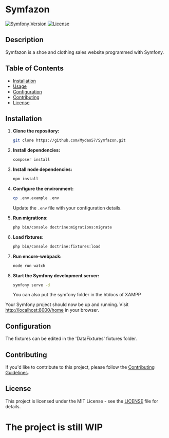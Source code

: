 # Symfazon

[![Symfony Version](https://img.shields.io/badge/Symfony-%5E6.0-green)](https://symfony.com/)
[![License](https://img.shields.io/badge/license-MIT-blue.svg)](LICENSE)

## Description

Symfazon is a shoe and clothing sales website programmed with Symfony.

## Table of Contents

- [Installation](#installation)
- [Usage](#usage)
- [Configuration](#configuration)
- [Contributing](#contributing)
- [License](#license)

## Installation

1. **Clone the repository:**

    ```bash
    git clone https://github.com/Mydao57/Symfazon.git
    ```

2. **Install dependencies:**

    ```bash
    composer install
    ```
3. **Install node dependencies:**

    ```bash
    npm install
    ```

4. **Configure the environment:**

    ```bash
    cp .env.example .env
    ```

   Update the `.env` file with your configuration details.

5. **Run migrations:**

    ```bash
    php bin/console doctrine:migrations:migrate
    ```

6. **Load fixtures:**

    ```bash
    php bin/console doctrine:fixtures:load
    ```

7. **Run encore-webpack:**

    ```bash
    node run watch
    ```
   
8. **Start the Symfony development server:**

    ```bash
    symfony serve -d
    ```
   You can also put the symfony folder in the htdocs of XAMPP

Your Symfony project should now be up and running. Visit [http://localhost:8000/home](http://localhost:8000) in your browser.

## Configuration

The fixtures can be edited in the 'DataFixtures' fixtures folder.

## Contributing

If you'd like to contribute to this project, please follow the [Contributing Guidelines](CONTRIBUTING.md).

## License

This project is licensed under the MIT License - see the [LICENSE](LICENSE) file for details.


# The project is still WIP